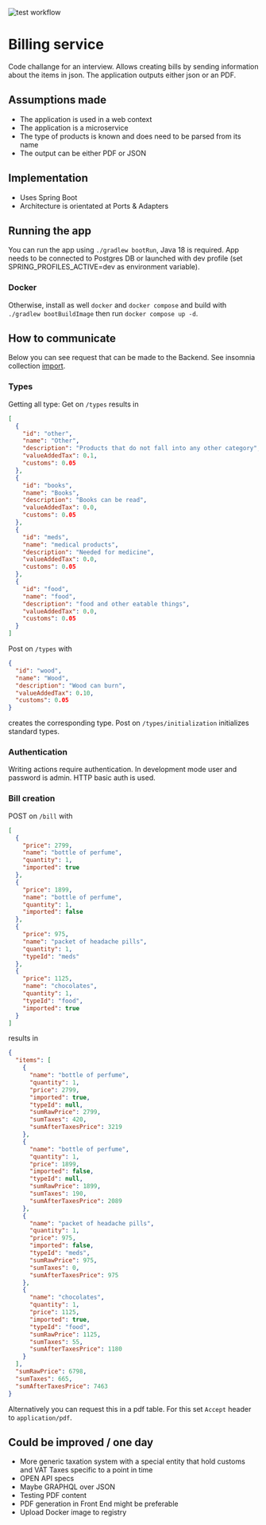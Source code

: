 ![test workflow](https://github.com/1-alex98/billing/actions/workflows/test.yml/badge.svg)
# Billing service
Code challange for an interview.
Allows creating bills by sending information about the items in json. The application outputs either json or an PDF.
## Assumptions made
- The application is used in a web context
- The application is a microservice
- The type of products is known and does need to be parsed from its name
- The output can be either PDF or JSON
## Implementation
- Uses Spring Boot
- Architecture is orientated at Ports & Adapters
## Running the app
You can run the app using `./gradlew bootRun`, Java 18 is required.
App needs to be connected to Postgres DB or launched with dev profile (set SPRING_PROFILES_ACTIVE=dev as environment
variable).

### Docker

Otherwise, install as well `docker` and `docker compose` and build with `./gradlew bootBuildImage` then
run `docker compose up -d`.

## How to communicate

Below you can see request that can be made to the Backend.
See insomnia collection [import](docs/billing.yaml).

### Types

Getting all type:
Get on `/types` results in

```json
[
  {
    "id": "other",
    "name": "Other",
    "description": "Products that do not fall into any other category",
    "valueAddedTax": 0.1,
    "customs": 0.05
  },
  {
    "id": "books",
    "name": "Books",
    "description": "Books can be read",
    "valueAddedTax": 0.0,
    "customs": 0.05
  },
  {
    "id": "meds",
    "name": "medical products",
    "description": "Needed for medicine",
    "valueAddedTax": 0.0,
    "customs": 0.05
  },
  {
    "id": "food",
    "name": "food",
    "description": "food and other eatable things",
    "valueAddedTax": 0.0,
    "customs": 0.05
  }
]
```

Post on `/types` with

```json
{
  "id": "wood",
  "name": "Wood",
  "description": "Wood can burn",
  "valueAddedTax": 0.10,
  "customs": 0.05
}
```

creates the corresponding type.
Post on `/types/initialization` initializes standard types.

### Authentication

Writing actions require authentication. In development mode user and password is admin. HTTP basic auth is used.

### Bill creation

POST on `/bill` with

```json
[
  {
    "price": 2799,
    "name": "bottle of perfume",
    "quantity": 1,
    "imported": true
  },
  {
    "price": 1899,
    "name": "bottle of perfume",
    "quantity": 1,
    "imported": false
  },
  {
    "price": 975,
    "name": "packet of headache pills",
    "quantity": 1,
    "typeId": "meds"
  },
  {
    "price": 1125,
    "name": "chocolates",
    "quantity": 1,
    "typeId": "food",
    "imported": true
  }
]
```
results in

```json
{
  "items": [
    {
      "name": "bottle of perfume",
      "quantity": 1,
      "price": 2799,
      "imported": true,
      "typeId": null,
      "sumRawPrice": 2799,
      "sumTaxes": 420,
      "sumAfterTaxesPrice": 3219
    },
    {
      "name": "bottle of perfume",
      "quantity": 1,
      "price": 1899,
      "imported": false,
      "typeId": null,
      "sumRawPrice": 1899,
      "sumTaxes": 190,
      "sumAfterTaxesPrice": 2089
    },
    {
      "name": "packet of headache pills",
      "quantity": 1,
      "price": 975,
      "imported": false,
      "typeId": "meds",
      "sumRawPrice": 975,
      "sumTaxes": 0,
      "sumAfterTaxesPrice": 975
    },
    {
      "name": "chocolates",
      "quantity": 1,
      "price": 1125,
      "imported": true,
      "typeId": "food",
      "sumRawPrice": 1125,
      "sumTaxes": 55,
      "sumAfterTaxesPrice": 1180
    }
  ],
  "sumRawPrice": 6798,
  "sumTaxes": 665,
  "sumAfterTaxesPrice": 7463
}
```

Alternatively you can request this in a pdf table. For this set `Accept` header to `application/pdf`.

## Could be improved / one day

- More generic taxation system with a special entity that hold customs and VAT Taxes specific to a point in time
- OPEN API specs
- Maybe GRAPHQL over JSON
- Testing PDF content
- PDF generation in Front End might be preferable
- Upload Docker image to registry
